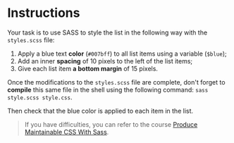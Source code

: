 # Instructions

Your task is to use SASS to style the list in the following way with the `styles.scss` file:

1. Apply a blue text **color** (`#007bff`) to all list items using a variable (`$blue`);
2. Add an inner **spacing** of 10 pixels to the left of the list items;
3. Give each list item **a bottom margin** of 15 pixels.

Once the modifications to the `styles.scss` file are complete, don't forget to **compile** this same file in the shell using the following command: `sass style.scss style.css`.

Then check that the blue color is applied to each item in the list.

> If you have difficulties, you can refer to the course [Produce Maintainable CSS With Sass](https://openclassrooms.com/fr/courses/5625786-produce-maintainable-css-with-sass).
